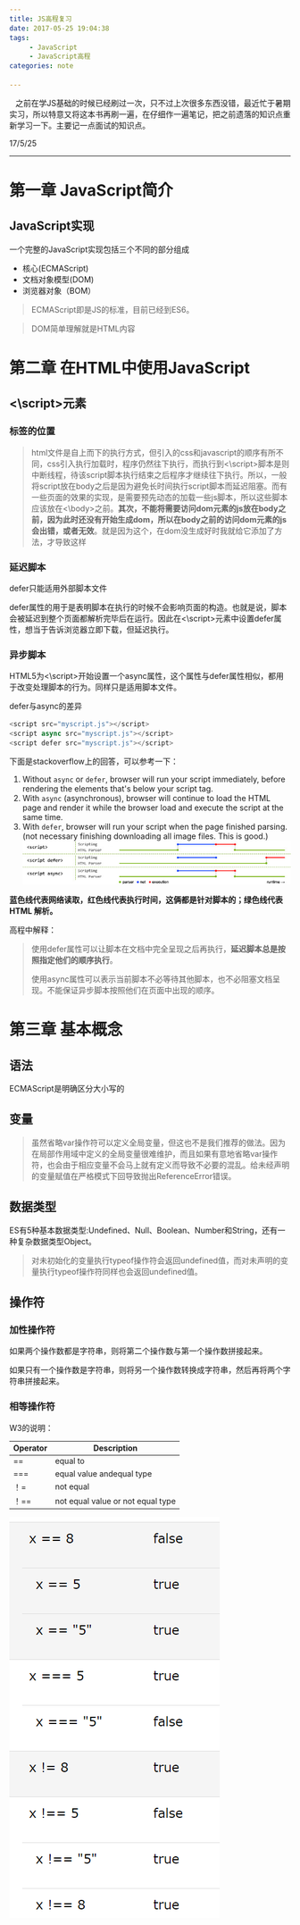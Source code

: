 ```yaml
---
title: JS高程复习
date: 2017-05-25 19:04:38
tags:
     - JavaScript
     - JavaScript高程
categories: note

---
```


  &ensp; 之前在学JS基础的时候已经刷过一次，只不过上次很多东西没错，最近忙于暑期实习，所以特意又将这本书再刷一遍，在仔细作一遍笔记，把之前遗落的知识点重新学习一下。主要记一点面试的知识点。

17/5/25

---

<!-- more -->

# 第一章 JavaScript简介

##  JavaScript实现

一个完整的JavaScript实现包括三个不同的部分组成

- 核心(ECMAScript)
- 文档对象模型(DOM)
- 浏览器对象（BOM）

>ECMAScript即是JS的标准，目前已经到ES6。

>DOM简单理解就是HTML内容

# 第二章 在HTML中使用JavaScript

##  <\script>元素

###  标签的位置

> html文件是自上而下的执行方式，但引入的css和javascript的顺序有所不同，css引入执行加载时，程序仍然往下执行，而执行到<\script>脚本是则中断线程，待该script脚本执行结束之后程序才继续往下执行。所以，一般将script放在body之后是因为避免长时间执行script脚本而延迟阻塞。而有一些页面的效果的实现，是需要预先动态的加载一些js脚本，所以这些脚本应该放在<\body>之前。**其次，不能将需要访问dom元素的js放在body之前，因为此时还没有开始生成dom，所以在body之前的访问dom元素的js会出错，或者无效**。就是因为这个，在dom没生成好时我就给它添加了方法，才导致这样

###  延迟脚本

defer只能适用外部脚本文件

defer属性的用于是表明脚本在执行的时候不会影响页面的构造。也就是说，脚本会被延迟到整个页面都解析完毕后在运行。因此在<\script>元素中设置defer属性，想当于告诉浏览器立即下载，但延迟执行。

### 异步脚本

HTML5为<\script>开始设置一个async属性，这个属性与defer属性相似，都用于改变处理脚本的行为。同样只是适用脚本文件。



defer与async的差异

```javascript
<script src="myscript.js"></script>
<script async src="myscript.js"></script>
<script defer src="myscript.js"></script>
```

下面是stackoverflow上的回答，可以参考一下：

1. Without `async` or `defer`, browser will run your script immediately, before rendering the elements that's below your script tag.
2. With `async` (asynchronous), browser will continue to load the HTML page and render it while the browser load and execute the script at the same time.
3. With `defer`, browser will run your script when the page finished parsing. (not necessary finishing downloading all image files. This is good.)
  ![imag1](JS高程复习\imag1.jpg)

**蓝色线代表网络读取，红色线代表执行时间，这俩都是针对脚本的；绿色线代表 HTML 解析。**

高程中解释：

> 使用defer属性可以让脚本在文档中完全呈现之后再执行，**延迟脚本总是按照指定他们的顺序执行**。
>
> 使用async属性可以表示当前脚本不必等待其他脚本，也不必阻塞文档呈现。不能保证异步脚本按照他们在页面中出现的顺序。



# 第三章 基本概念

##  语法
ECMAScript是明确区分大小写的

##  变量

> 虽然省略var操作符可以定义全局变量，但这也不是我们推荐的做法。因为在局部作用域中定义的全局变量很难维护，而且如果有意地省略var操作符，也会由于相应变量不会马上就有定义而导致不必要的混乱。给未经声明的变量赋值在严格模式下回导致抛出ReferenceError错误。

##  数据类型

ES有5种基本数据类型:Undefined、Null、Boolean、Number和String，还有一种复杂数据类型Object。

> 对未初始化的变量执行typeof操作符会返回undefined值，而对未声明的变量执行typeof操作符同样也会返回undefined值。

##  操作符

###  加性操作符

如果两个操作数都是字符串，则将第二个操作数与第一个操作数拼接起来。

如果只有一个操作数是字符串，则将另一个操作数转换成字符串，然后再将两个字符串拼接起来。

###  相等操作符

W3的说明：

| Operator | Description                       |
| -------- | --------------------------------- |
| ==       | equal to                          |
| ===      | equal value andequal type         |
| ！=       | not equal                         |
| ！==      | not equal value or not equal type |

![imag2](JS高程复习\imag2.PNG)
